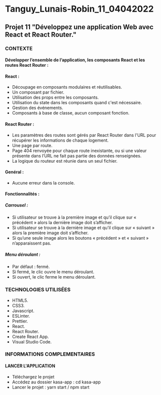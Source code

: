 # Tanguy_Lunais-Robin_11_04042022

## Projet 11 "Développez une application Web avec React et React Router."

### CONTEXTE

#### Développer l’ensemble de l’application, les composants React et les routes React Router :

#### React :
- Découpage en composants modulaires et réutilisables.
- Un composant par fichier.
- Utilisation des props entre les composants.
- Utilisation du state dans les composants quand c'est nécessaire.
- Gestion des événements.
- Composants à base de classe, aucun composant fonction.

#### React Router :
- Les paramètres des routes sont gérés par React Router dans l'URL pour récupérer les informations de chaque logement.
- Une page par route.
- Page 404 renvoyée pour chaque route inexistante, ou si une valeur présente dans l’URL ne fait pas partie des données renseignées.
- La logique du routeur est réunie dans un seul fichier.

#### Genéral :
- Aucune erreur dans la console.

#### Fonctionnalités :
##### Carrousel :
- Si utilisateur se trouve à la première image et qu’il clique sur « précédent » alors la dernière
image doit s’afficher.
- Si utilisateur se trouve à la dernière image et qu’il clique sur « suivant » alors la première
image doit s’afficher.
- Si qu’une seule image alors les boutons « précédent » et « suivant » n’apparaissent pas.

##### Menu déroulant :
- Par défaut : fermé.
- Si fermé, le clic ouvre le menu déroulant.
- Si ouvert, le clic ferme le menu déroulant.

### TECHNOLOGIES UTILISÉES
- HTML5.
- CSS3.
- Javascript.
- ESLinter.
- Prettier.
- React.
- React Router.
- Create React App.
- Visual Studio Code.


### INFORMATIONS COMPLEMENTAIRES

#### LANCER L'APPLICATION
- Téléchargez le projet
- Accédez au dossier kasa-app : cd kasa-app
- Lancer le projet : yarn start / npm start
